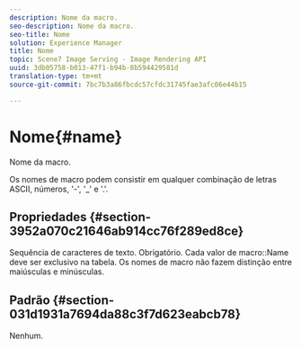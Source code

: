 ```yaml
---
description: Nome da macro.
seo-description: Nome da macro.
seo-title: Nome
solution: Experience Manager
title: Nome
topic: Scene7 Image Serving - Image Rendering API
uuid: 3db05758-b013-47f1-b94b-8b594429581d
translation-type: tm+mt
source-git-commit: 7bc7b3a86fbcdc57cfdc31745fae3afc06e44b15

---
```



# Nome{#name}

Nome da macro.

Os nomes de macro podem consistir em qualquer combinação de letras ASCII, números, &#39;-&#39;, &#39;_&#39; e &#39;.&#39;.

## Propriedades {#section-3952a070c21646ab914cc76f289ed8ce}

Sequência de caracteres de texto. Obrigatório. Cada valor de macro::Name deve ser exclusivo na tabela. Os nomes de macro não fazem distinção entre maiúsculas e minúsculas.

## Padrão {#section-031d1931a7694da88c3f7d623eabcb78}

Nenhum.
